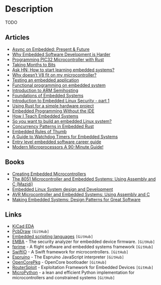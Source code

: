 # Description

TODO


## Articles

- [Async on Embedded: Present & Future](https://tweedegolf.nl/blog/63/async-on-embedded-present-and-future)
- [Why Embedded Software Development is Harder](https://beza1e1.tuxen.de/embedded.html)
- [Programming PIC32 Microcontroller with Rust](https://gill.net.in/posts/pic32-blink-led-rust/)
- [Taking Months to Bits](https://kevlinhenney.medium.com/taking-months-to-bits-f66f3eb2476a)
- [Ask HN: How to start learning embedded systems?](https://news.ycombinator.com/item?id=27828834)
- [Why doesn’t V8 fit on my microcontroller?](https://blog.toit.io/why-doesnt-v8-fit-on-my-microcontroller-71dc6e2d8f5c)
- [Testing an embedded application](https://ferrous-systems.com/blog/test-embedded-app/)
- [Functional programming on embedded system](https://lambdachip.com/index/)
- [Introduction to ARM Semihosting](https://interrupt.memfault.com/blog/arm-semihosting)
- [Foundations of Embedded Systems](https://f-of-e.org/)
- [Introduction to Embedded Linux Security - part 1](https://embeddedbits.org/introduction-embedded-linux-security-part-1/)
- [Using Rust for a simple hardware project](https://blog.tonari.no/rust-simple-hardware-project)
- [Embedded Programming Without the IDE](http://reecestevens.me/blog/2016/07/08/embedded-programming-without-ide/)
- [How I Teach Embedded Systems](https://jaycarlson.net/2019/07/26/how-i-teach-embedded-systems/)
- [So you want to build an embedded Linux system?](https://jaycarlson.net/embedded-linux/)
- [Concurrency Patterns in Embedded Rust](https://ferrous-systems.com/blog/embedded-concurrency-patterns/)
- [Embedded Rules of Thumb](https://embeddedartistry.com/blog/2018/04/26/embedded-rules-of-thumb/)
- [A Guide to Watchdog Timers for Embedded Systems](https://interrupt.memfault.com/blog/firmware-watchdog-best-practices)
- [Entry level embedded software career guide](https://www.reddit.com/r/embedded/comments/cbswjt/entry_level_embedded_software_career_guide/)
- [Modern Microprocessors A 90-Minute Guide!](https://www.lighterra.com/papers/modernmicroprocessors/)


## Books

- [Creating Embedded Microcontrollers](https://abdullahyildiz.github.io/files/Creating_Embedded_Microcontrollers.pdf)
- [The 8051 Microcontroller and Embedded Systems: Using Assembly and C (Mazidi)](https://www.amazon.com/gp/product/1565923065/ref=as_li_tl?ie=UTF8&tag=codrey-20&camp=1789&creative=9325&linkCode=as2&creativeASIN=1565923065&linkId=165c2dcf4c1eca2d5cdcb183806f0b4c)
- [Embedded Linux System design and Development](https://esys.ir/files/ref_books/linux/esys.ir_embedded.linux.system.design.and.development.pdf)
- [AVR Microcontroller and Embedded Systems: Using Assembly and C](https://www.amazon.in/gp/product/0138003319/ref=as_li_tl?ie=UTF8&tag=codrey-21&camp=3638&creative=24630&linkCode=as2&creativeASIN=0138003319&linkId=58c09f1226949f6a702ee60a9dec8911)
- [Making Embedded Systems: Design Patterns for Great Software](https://www.amazon.in/gp/product/9350235706/ref=as_li_tl?ie=UTF8&tag=codrey-21&camp=3638&creative=24630&linkCode=as2&creativeASIN=9350235706&linkId=47a2e857de701ba42a2edd9bb77bd556)



## Links

- [KiCad EDA](https://www.kicad.org/)
- [PcbDraw](https://github.com/yaqwsx/PcbDraw) `[GitHub]`
- [Embedded scripting languages](https://github.com/dbohdan/embedded-scripting-languages) `[GitHub]`
- [EMBA](https://github.com/e-m-b-a/emba) - The security analyzer for embedded device firmware. `[GitHub]`
- [fprime](https://github.com/nasa/fprime) - A flight software and embedded systems framework `[GitHub]`
- [SwiftIO](https://github.com/madmachineio/SwiftIO) - A Swift framework for microcontrollers. `[GitHub]`
- [Espruino](https://github.com/espruino/Espruino) - The Espruino JavaScript interpreter `[GitHub]`
- [OpenCorePkg](https://github.com/acidanthera/OpenCorePkg) - OpenCore bootloader `[GitHub]`
- [RouterSploit](https://github.com/threat9/routersploit) - Exploitation Framework for Embedded Devices `[GitHub]`
- [MicroPython](https://github.com/micropython/micropython) - a lean and efficient Python implementation for microcontrollers and constrained systems `[GitHub]`
